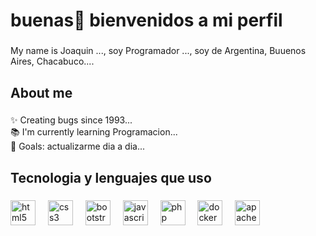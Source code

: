 <h1 align="left">buenas👋 bienvenidos a mi perfil</h1>

###

<p align="left">My name is Joaquin ..., soy Programador ..., soy de Argentina, Buuenos Aires, Chacabuco....</p>

###

<h2 align="left">About me</h2>

###

<p align="left">✨ Creating bugs since 1993...<br>📚 I'm currently learning Programacion...<br>🎯 Goals: actualizarme dia a dia...<br></p>

###

<h2 align="left"> Tecnologia y lenguajes que uso </h2>

###

<div align="left">
  <!-- Frontend -->
  <img src="https://cdn.jsdelivr.net/gh/devicons/devicon/icons/html5/html5-original.svg" height="40" alt="html5 logo" />
  <img width="12" />
  <img src="https://cdn.jsdelivr.net/gh/devicons/devicon/icons/css3/css3-original.svg" height="40" alt="css3 logo" />
  <img width="12" />
  <img src="https://cdn.jsdelivr.net/gh/devicons/devicon/icons/bootstrap/bootstrap-original.svg" height="40" alt="bootstrap logo" />
  <img width="12" />
  <img src="https://cdn.jsdelivr.net/gh/devicons/devicon/icons/javascript/javascript-original.svg" height="40" alt="javascript logo" />
  <img width="12" />

  <!-- Backend -->
  <img src="https://cdn.jsdelivr.net/gh/devicons/devicon/icons/php/php-original.svg" height="40" alt="php logo" />
  <img width="12" />
  <img src="https://cdn.jsdelivr.net/gh/devicons/devicon/icons/docker/docker-original.svg" height="40" alt="docker logo" />
  <img width="12" />

  <!-- Local development tools -->
  <img src="https://cdn.jsdelivr.net/gh/devicons/devicon/icons/apache/apache-original.svg" height="40" alt="apache logo" />
</div>

